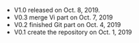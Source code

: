 - V1.0 released on Oct. 8, 2019. 
- V0.3 merge Vi part on Oct. 7, 2019
- V0.2 finished Git part on Oct. 4, 2019
- V0.1 create the repository on Oct. 1, 2019
